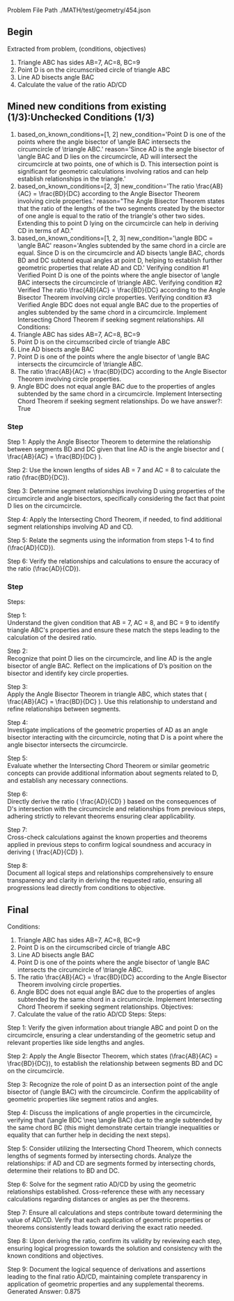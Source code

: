 Problem File Path
./MATH/test/geometry/454.json
## Begin
Extracted from problem, (conditions, objectives)
1. Triangle ABC has sides AB=7, AC=8, BC=9
2. Point D is on the circumscribed circle of triangle ABC
3. Line AD bisects angle BAC
1. Calculate the value of the ratio AD/CD
## Mined new conditions from existing (1/3):Unchecked Conditions (1/3)
1. based_on_known_conditions=[1, 2] new_condition='Point D is one of the points where the angle bisector of \\angle BAC intersects the circumcircle of \\triangle ABC.' reason='Since AD is the angle bisector of \\angle BAC and D lies on the circumcircle, AD will intersect the circumcircle at two points, one of which is D. This intersection point is significant for geometric calculations involving ratios and can help establish relationships in the triangle.'
2. based_on_known_conditions=[2, 3] new_condition='The ratio \\frac{AB}{AC} = \\frac{BD}{DC} according to the Angle Bisector Theorem involving circle properties.' reason="The Angle Bisector Theorem states that the ratio of the lengths of the two segments created by the bisector of one angle is equal to the ratio of the triangle's other two sides. Extending this to point D lying on the circumcircle can help in deriving CD in terms of AD."
3. based_on_known_conditions=[1, 2, 3] new_condition='\\angle BDC = \\angle BAC' reason='Angles subtended by the same chord in a circle are equal. Since D is on the circumcircle and AD bisects \\angle BAC, chords BD and DC subtend equal angles at point D, helping to establish further geometric properties that relate AD and CD.'
Verifying condition #1
Verified
Point D is one of the points where the angle bisector of \angle BAC intersects the circumcircle of \triangle ABC.
Verifying condition #2
Verified
The ratio \frac{AB}{AC} = \frac{BD}{DC} according to the Angle Bisector Theorem involving circle properties.
Verifying condition #3
Verified
Angle BDC does not equal angle BAC due to the properties of angles subtended by the same chord in a circumcircle. Implement Intersecting Chord Theorem if seeking segment relationships.
All Conditions: 
1. Triangle ABC has sides AB=7, AC=8, BC=9
2. Point D is on the circumscribed circle of triangle ABC
3. Line AD bisects angle BAC
4. Point D is one of the points where the angle bisector of \angle BAC intersects the circumcircle of \triangle ABC.
5. The ratio \frac{AB}{AC} = \frac{BD}{DC} according to the Angle Bisector Theorem involving circle properties.
6. Angle BDC does not equal angle BAC due to the properties of angles subtended by the same chord in a circumcircle. Implement Intersecting Chord Theorem if seeking segment relationships.
Do we have answer?: True
### Step
Step 1:
Apply the Angle Bisector Theorem to determine the relationship between segments BD and DC given that line AD is the angle bisector and \( \frac{AB}{AC} = \frac{BD}{DC} \).

Step 2:
Use the known lengths of sides AB = 7 and AC = 8 to calculate the ratio \(\frac{BD}{DC}\).

Step 3:
Determine segment relationships involving D using properties of the circumcircle and angle bisectors, specifically considering the fact that point D lies on the circumcircle.

Step 4:
Apply the Intersecting Chord Theorem, if needed, to find additional segment relationships involving AD and CD.

Step 5:
Relate the segments using the information from steps 1-4 to find \(\frac{AD}{CD}\).

Step 6:
Verify the relationships and calculations to ensure the accuracy of the ratio \(\frac{AD}{CD}\).
### Step
Steps:

Step 1:  
Understand the given condition that AB = 7, AC = 8, and BC = 9 to identify triangle ABC's properties and ensure these match the steps leading to the calculation of the desired ratio.

Step 2:  
Recognize that point D lies on the circumcircle, and line AD is the angle bisector of angle BAC. Reflect on the implications of D’s position on the bisector and identify key circle properties.

Step 3:  
Apply the Angle Bisector Theorem in triangle ABC, which states that \( \frac{AB}{AC} = \frac{BD}{DC} \). Use this relationship to understand and refine relationships between segments.

Step 4:  
Investigate implications of the geometric properties of AD as an angle bisector interacting with the circumcircle, noting that D is a point where the angle bisector intersects the circumcircle.

Step 5:  
Evaluate whether the Intersecting Chord Theorem or similar geometric concepts can provide additional information about segments related to D, and establish any necessary connections.

Step 6:  
Directly derive the ratio \( \frac{AD}{CD} \) based on the consequences of D's intersection with the circumcircle and relationships from previous steps, adhering strictly to relevant theorems ensuring clear applicability.

Step 7:  
Cross-check calculations against the known properties and theorems applied in previous steps to confirm logical soundness and accuracy in deriving \( \frac{AD}{CD} \).

Step 8:  
Document all logical steps and relationships comprehensively to ensure transparency and clarity in deriving the requested ratio, ensuring all progressions lead directly from conditions to objective.
## Final
Conditions:
1. Triangle ABC has sides AB=7, AC=8, BC=9
2. Point D is on the circumscribed circle of triangle ABC
3. Line AD bisects angle BAC
4. Point D is one of the points where the angle bisector of \angle BAC intersects the circumcircle of \triangle ABC.
5. The ratio \frac{AB}{AC} = \frac{BD}{DC} according to the Angle Bisector Theorem involving circle properties.
6. Angle BDC does not equal angle BAC due to the properties of angles subtended by the same chord in a circumcircle. Implement Intersecting Chord Theorem if seeking segment relationships.
Objectives:
1. Calculate the value of the ratio AD/CD
Steps:
Steps:

Step 1:
Verify the given information about triangle ABC and point D on the circumcircle, ensuring a clear understanding of the geometric setup and relevant properties like side lengths and angles.

Step 2:
Apply the Angle Bisector Theorem, which states \(\frac{AB}{AC} = \frac{BD}{DC}\), to establish the relationship between segments BD and DC on the circumcircle.

Step 3:
Recognize the role of point D as an intersection point of the angle bisector of \(\angle BAC\) with the circumcircle. Confirm the applicability of geometric properties like segment ratios and angles.

Step 4:
Discuss the implications of angle properties in the circumcircle, verifying that \(\angle BDC \neq \angle BAC\) due to the angle subtended by the same chord BC (this might demonstrate certain triangle inequalities or equality that can further help in deciding the next steps).

Step 5:
Consider utilizing the Intersecting Chord Theorem, which connects lengths of segments formed by intersecting chords. Analyze the relationships: if AD and CD are segments formed by intersecting chords, determine their relations to BD and DC.

Step 6:
Solve for the segment ratio AD/CD by using the geometric relationships established. Cross-reference these with any necessary calculations regarding distances or angles as per the theorems.

Step 7:
Ensure all calculations and steps contribute toward determining the value of AD/CD. Verify that each application of geometric properties or theorems consistently leads toward deriving the exact ratio needed.

Step 8:
Upon deriving the ratio, confirm its validity by reviewing each step, ensuring logical progression towards the solution and consistency with the known conditions and objectives.

Step 9:
Document the logical sequence of derivations and assertions leading to the final ratio AD/CD, maintaining complete transparency in application of geometric properties and any supplemental theorems.
Generated Answer: 
0.875